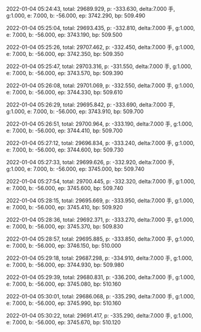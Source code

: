 2022-01-04 05:24:43, total: 29689.929, p: -333.630, delta:7.000 手, g:1.000, e: 7.000, b: -56.000, ep: 3742.290, bp: 509.490

2022-01-04 05:25:04, total: 29693.435, p: -332.810, delta:7.000 手, g:1.000, e: 7.000, b: -56.000, ep: 3743.190, bp: 509.500

2022-01-04 05:25:26, total: 29707.462, p: -332.450, delta:7.000 手, g:1.000, e: 7.000, b: -56.000, ep: 3742.350, bp: 509.350

2022-01-04 05:25:47, total: 29703.316, p: -331.550, delta:7.000 手, g:1.000, e: 7.000, b: -56.000, ep: 3743.570, bp: 509.390

2022-01-04 05:26:08, total: 29701.069, p: -332.550, delta:7.000 手, g:1.000, e: 7.000, b: -56.000, ep: 3744.330, bp: 509.610

2022-01-04 05:26:29, total: 29695.842, p: -333.690, delta:7.000 手, g:1.000, e: 7.000, b: -56.000, ep: 3743.910, bp: 509.700

2022-01-04 05:26:51, total: 29700.964, p: -333.190, delta:7.000 手, g:1.000, e: 7.000, b: -56.000, ep: 3744.410, bp: 509.700

2022-01-04 05:27:12, total: 29696.834, p: -333.240, delta:7.000 手, g:1.000, e: 7.000, b: -56.000, ep: 3744.600, bp: 509.730

2022-01-04 05:27:33, total: 29699.626, p: -332.920, delta:7.000 手, g:1.000, e: 7.000, b: -56.000, ep: 3745.000, bp: 509.740

2022-01-04 05:27:54, total: 29700.445, p: -332.320, delta:7.000 手, g:1.000, e: 7.000, b: -56.000, ep: 3745.600, bp: 509.740

2022-01-04 05:28:15, total: 29695.669, p: -333.950, delta:7.000 手, g:1.000, e: 7.000, b: -56.000, ep: 3745.410, bp: 509.920

2022-01-04 05:28:36, total: 29692.371, p: -333.270, delta:7.000 手, g:1.000, e: 7.000, b: -56.000, ep: 3745.370, bp: 509.830

2022-01-04 05:28:57, total: 29695.885, p: -333.850, delta:7.000 手, g:1.000, e: 7.000, b: -56.000, ep: 3746.150, bp: 510.000

2022-01-04 05:29:18, total: 29687.298, p: -334.910, delta:7.000 手, g:1.000, e: 7.000, b: -56.000, ep: 3744.930, bp: 509.980

2022-01-04 05:29:39, total: 29680.831, p: -336.200, delta:7.000 手, g:1.000, e: 7.000, b: -56.000, ep: 3745.080, bp: 510.160

2022-01-04 05:30:01, total: 29686.068, p: -335.290, delta:7.000 手, g:1.000, e: 7.000, b: -56.000, ep: 3745.990, bp: 510.160

2022-01-04 05:30:22, total: 29691.417, p: -335.290, delta:7.000 手, g:1.000, e: 7.000, b: -56.000, ep: 3745.670, bp: 510.120